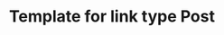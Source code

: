 ---
layout: post.liquid
type: link
title: Template for link type Post
excerpt: This is a template for link type post.
tags: template sample
categories: template
source_name: শূন্য বিন্দু
source_link: https://shunnobindu.wordpress.com
---